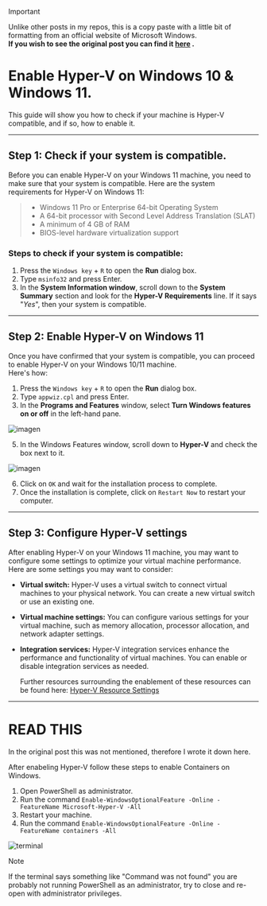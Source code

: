 > [!IMPORTANT]
> Unlike other posts in my repos, this is a copy paste with a little bit of formatting from an official website of Microsoft Windows.   
> **If you wish to see the original post you can find it [here](https://techcommunity.microsoft.com/t5/educator-developer-blog/step-by-step-enabling-hyper-v-for-use-on-windows-11/ba-p/3745905) .**

# Enable Hyper-V on Windows 10 & Windows 11.
This guide will show you how to check if your machine is Hyper-V compatible, and if so, how to enable it.

---
 
## Step 1: Check if your system is compatible. 
Before you can enable Hyper-V on your Windows 11 machine, you need to make sure that your system is compatible. Here are the system requirements for Hyper-V on Windows 11:

>    - Windows 11 Pro or Enterprise 64-bit Operating System 
>    - A 64-bit processor with Second Level Address Translation (SLAT)
>    - A minimum of 4 GB of RAM
>    - BIOS-level hardware virtualization support

### Steps to check if your system is compatible:
1. Press the `Windows key` + `R` to open the **Run** dialog box.
2. Type `msinfo32` and press Enter.
3. In the **System Information window**, scroll down to the **System Summary** section and look for the **Hyper-V Requirements** line. If it says "_Yes_", then your system is compatible.

---

## Step 2: Enable Hyper-V on Windows 11
Once you have confirmed that your system is compatible, you can proceed to enable Hyper-V on your Windows 10/11 machine.   
Here's how:

1. Press the `Windows key` + `R` to open the **Run** dialog box.
2. Type `appwiz.cpl` and press Enter.
3. In the **Programs and Features** window, select **Turn Windows features on or off** in the left-hand pane.
       
![imagen](https://github.com/user-attachments/assets/bbcb685f-75e7-4e53-8b52-efc035ad8222)
   
5. In the Windows Features window, scroll down to **Hyper-V** and check the box next to it.
   
![imagen](https://github.com/user-attachments/assets/6e88e450-9ce3-4f82-93e3-b2bac1d99b96)

6. Click on `OK` and wait for the installation process to complete.
7. Once the installation is complete, click on `Restart Now` to restart your computer.

---

## Step 3: Configure Hyper-V settings
After enabling Hyper-V on your Windows 11 machine, you may want to configure some settings to optimize your virtual machine performance. Here are some settings you may want to consider:

- **Virtual switch:** Hyper-V uses a virtual switch to connect virtual machines to your physical network. You can create a new virtual switch or use an existing one.
 
- **Virtual machine settings:** You can configure various settings for your virtual machine, such as memory allocation, processor allocation, and network adapter settings.  
    
- **Integration services:** Hyper-V integration services enhance the performance and functionality of virtual machines. You can enable or disable integration services as needed.

  Further resources surrounding the enablement of these resources can be found here: [Hyper-V Resource Settings](https://learn.microsoft.com/es-es/training/modules/configure-manage-hyper-v/?WT.mc_id=academic-89565-abartolo)

---

# READ THIS
In the original post this was not mentioned, therefore I wrote it down here. 

After enabeling Hyper-V follow these steps to enable Containers on Windows. 
 1. Open PowerShell as administrator.
 2. Run the command `Enable-WindowsOptionalFeature -Online -FeatureName Microsoft-Hyper-V -All`
 3. Restart your machine.
 4. Run the command `Enable-WindowsOptionalFeature -Online -FeatureName containers -All`

![terminal](https://github.com/user-attachments/assets/9194dc69-38e5-4fa7-9959-511d3fc2b983)


> [!Note]
> If the terminal says something like "Command was not found" you are probably not running PowerShell as an administrator, try to close and re-open with administrator privileges.
